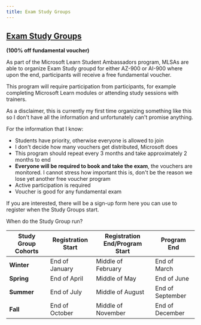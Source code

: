 ```yaml
---
title: Exam Study Groups
---
```



## [Exam Study Groups](https://discord.com/channels/676990910176821270/1118446725540085801/1199713482937999420) 
**(100% off fundamental voucher)**

As part of the Microsoft Learn Student Ambassadors program, MLSAs are able to organize Exam Study groupd for either AZ-900 or AI-900 where upon the end, participants will receive a free fundamental voucher. 

This program will require participation from participants, for example completing Microsoft Learn modules or attending study sessions with trainers. 

As a disclaimer, this is currently my first time organizing something like this so I don't have all the information and unfortunately can't promise anything. 

For the information that I know:
- Students have priority, otherwise everyone is allowed to join
- I don't decide how many vouchers get distributed, Microsoft does
- This program should repeat every 3 months and take approximately 2 months to end
- **Everyone will be required to book and take the exam**, the vouchers are monitored. I cannot stress how important this is, don't be the reason we lose yet another free voucher program
- Active participation is required
- Voucher is good for any fundamental exam

If you are interested, there will be a sign-up form here you can use to register when the Study Groups start.

When do the Study Group run?

| **Study Group Cohorts** | **Registration Start** | **Registration End/Program Start** | **Program End** |
| ------------------- | ------------------ | ------------------------------ | ----------- | 
| **Winter** | End of January | Middle of February | End of March | 
| **Spring** | End of April | Middle of May | End of June |
| **Summer** | End of July | Middle of August | End of September | 
| **Fall** | End of October | Middle of November | End of December | 
